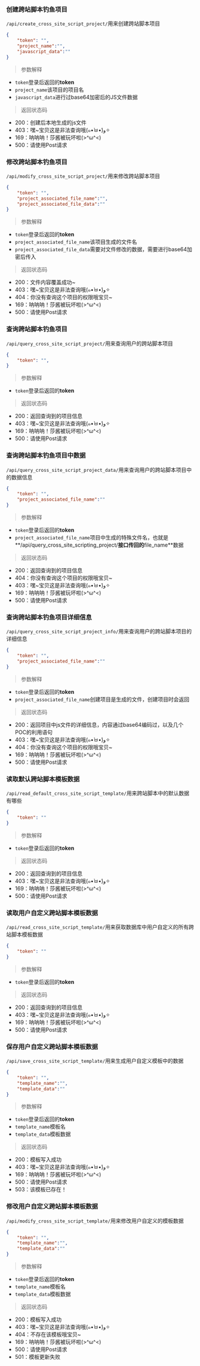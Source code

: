 ### 创建跨站脚本钓鱼项目

`/api/create_cross_site_script_project/`用来创建跨站脚本项目

```json
{
	"token": "",
	"project_name":"",
	"javascript_data":""
}
```

>参数解释

- `token`登录后返回的**token**
- `project_name`该项目的项目名
- `javascript_data`进行过base64加密后的JS文件数据

> 返回状态码

- 200：创建后本地生成的js文件
- 403：嘿~宝贝这是非法查询哦(๑•̀ㅂ•́)و✧
- 169：呐呐呐！莎酱被玩坏啦(>^ω^<)
- 500：请使用Post请求

### 修改跨站脚本钓鱼项目

`/api/modify_cross_site_script_project/`用来修改跨站脚本项目

```json
{
	"token": "",
	"project_associated_file_name":"",
	"project_associated_file_data":""
}
```

>参数解释

- `token`登录后返回的**token**
- `project_associated_file_name`该项目生成的文件名
- `project_associated_file_data`需要对文件修改的数据，需要进行base64加密后传入

> 返回状态码

- 200：文件内容覆盖成功~
- 403：嘿~宝贝这是非法查询哦(๑•̀ㅂ•́)و✧
- 404：你没有查询这个项目的权限哦宝贝~
- 169：呐呐呐！莎酱被玩坏啦(>^ω^<)
- 500：请使用Post请求

### 查询跨站脚本钓鱼项目

`/api/query_cross_site_script_project/`用来查询用户的跨站脚本项目

```json
{
	"token": "",
}
```

>参数解释

- `token`登录后返回的**token**

> 返回状态码

- 200：返回查询到的项目信息
- 403：嘿~宝贝这是非法查询哦(๑•̀ㅂ•́)و✧
- 169：呐呐呐！莎酱被玩坏啦(>^ω^<)
- 500：请使用Post请求

### 查询跨站脚本钓鱼项目中数据

`/api/query_cross_site_script_project_data/`用来查询用户的跨站脚本项目中的数据信息

```json
{
	"token": "",
	"project_associated_file_name":""
}
```

>参数解释

- `token`登录后返回的**token**
- `project_associated_file_name`项目中生成的特殊文件名，也就是**/api/query_cross_site_scripting_project/**接口传回的**file_name**数据

> 返回状态码

- 200：返回查询到的项目信息
- 404：你没有查询这个项目的权限哦宝贝~
- 403：嘿~宝贝这是非法查询哦(๑•̀ㅂ•́)و✧
- 169：呐呐呐！莎酱被玩坏啦(>^ω^<)
- 500：请使用Post请求

### 查询跨站脚本钓鱼项目详细信息

`/api/query_cross_site_script_project_info/`用来查询用户的跨站脚本项目的详细信息

```json
{
	"token": "",
	"project_associated_file_name":""
}
```

>参数解释

- `token`登录后返回的**token**
- `project_associated_file_name`创建项目是生成的文件，创建项目时会返回

> 返回状态码

- 200：返回项目中js文件的详细信息，内容通过base64编码过，以及几个POC的利用语句
- 403：嘿~宝贝这是非法查询哦(๑•̀ㅂ•́)و✧
- 404：你没有查询这个项目的权限哦宝贝~
- 169：呐呐呐！莎酱被玩坏啦(>^ω^<)
- 500：请使用Post请求

### 读取默认跨站脚本模板数据

`/api/read_default_cross_site_script_template/`用来跨站脚本中的默认数据有哪些

```json
{
	"token": ""
}
```

>参数解释

- `token`登录后返回的**token**

> 返回状态码

- 200：返回查询到的项目信息
- 403：嘿~宝贝这是非法查询哦(๑•̀ㅂ•́)و✧
- 169：呐呐呐！莎酱被玩坏啦(>^ω^<)
- 500：请使用Post请求

### 读取用户自定义跨站脚本模板数据

`/api/read_cross_site_script_template/`用来获取数据库中用户自定义的所有跨站脚本模板数据

```json
{
	"token": ""
}
```

>参数解释

- `token`登录后返回的**token**

> 返回状态码

- 200：返回查询到的项目信息
- 403：嘿~宝贝这是非法查询哦(๑•̀ㅂ•́)و✧
- 169：呐呐呐！莎酱被玩坏啦(>^ω^<)
- 500：请使用Post请求

### 保存用户自定义跨站脚本模板数据

`/api/save_cross_site_script_template/`用来生成用户自定义模板中的数据

```json
{
	"token": "",
	"template_name":"",
	"template_data":""
}
```

>参数解释

- `token`登录后返回的**token**
- `template_name`模板名
- `template_data`模板数据

> 返回状态码

- 200：模板写入成功
- 403：嘿~宝贝这是非法查询哦(๑•̀ㅂ•́)و✧
- 169：呐呐呐！莎酱被玩坏啦(>^ω^<)
- 500：请使用Post请求
- 503：该模板已存在！

### 修改用户自定义跨站脚本模板数据

`/api/modify_cross_site_script_template/`用来修改用户自定义的模板数据

```json
{
	"token": "",
	"template_name":"",
	"template_data":""
}
```

>参数解释

- `token`登录后返回的**token**
- `template_name`模板名
- `template_data`模板数据

> 返回状态码

- 200：模板写入成功
- 403：嘿~宝贝这是非法查询哦(๑•̀ㅂ•́)و✧
- 404：不存在该模板哦宝贝~
- 169：呐呐呐！莎酱被玩坏啦(>^ω^<)
- 500：请使用Post请求
- 501：模板更新失败

